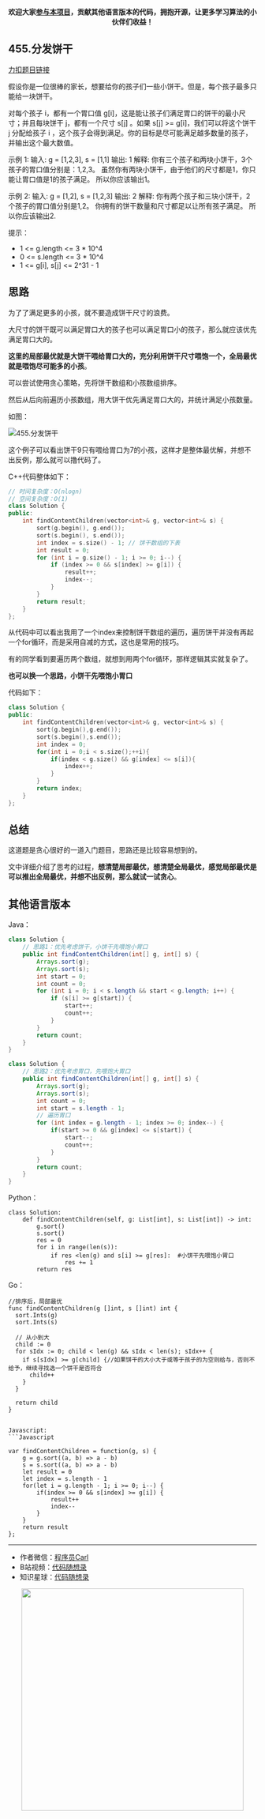 <p align="center">
  <a href="https://mp.weixin.qq.com/s/RsdcQ9umo09R6cfnwXZlrQ"><img src="https://img.shields.io/badge/PDF下载-代码随想录-blueviolet" alt=""></a>
  <a href="https://mp.weixin.qq.com/s/b66DFkOp8OOxdZC_xLZxfw"><img src="https://img.shields.io/badge/刷题-微信群-green" alt=""></a>
  <a href="https://space.bilibili.com/525438321"><img src="https://img.shields.io/badge/B站-代码随想录-orange" alt=""></a>
  <a href="https://mp.weixin.qq.com/s/QVF6upVMSbgvZy8lHZS3CQ"><img src="https://img.shields.io/badge/知识星球-代码随想录-blue" alt=""></a>
</p>
<p align="center"><strong>欢迎大家<a href="https://mp.weixin.qq.com/s/tqCxrMEU-ajQumL1i8im9A">参与本项目</a>，贡献其他语言版本的代码，拥抱开源，让更多学习算法的小伙伴们收益！</strong></p>


## 455.分发饼干

[力扣题目链接](https://leetcode-cn.com/problems/assign-cookies/)

假设你是一位很棒的家长，想要给你的孩子们一些小饼干。但是，每个孩子最多只能给一块饼干。

对每个孩子 i，都有一个胃口值 g[i]，这是能让孩子们满足胃口的饼干的最小尺寸；并且每块饼干 j，都有一个尺寸 s[j] 。如果 s[j] >= g[i]，我们可以将这个饼干 j 分配给孩子 i ，这个孩子会得到满足。你的目标是尽可能满足越多数量的孩子，并输出这个最大数值。

示例 1:
输入: g = [1,2,3], s = [1,1]
输出: 1
解释:
你有三个孩子和两块小饼干，3个孩子的胃口值分别是：1,2,3。
虽然你有两块小饼干，由于他们的尺寸都是1，你只能让胃口值是1的孩子满足。
所以你应该输出1。

示例 2:
输入: g = [1,2], s = [1,2,3]
输出: 2
解释:
你有两个孩子和三块小饼干，2个孩子的胃口值分别是1,2。
你拥有的饼干数量和尺寸都足以让所有孩子满足。
所以你应该输出2.


提示：
* 1 <= g.length <= 3 * 10^4
* 0 <= s.length <= 3 * 10^4
* 1 <= g[i], s[j] <= 2^31 - 1


## 思路

为了了满足更多的小孩，就不要造成饼干尺寸的浪费。

大尺寸的饼干既可以满足胃口大的孩子也可以满足胃口小的孩子，那么就应该优先满足胃口大的。

**这里的局部最优就是大饼干喂给胃口大的，充分利用饼干尺寸喂饱一个，全局最优就是喂饱尽可能多的小孩**。

可以尝试使用贪心策略，先将饼干数组和小孩数组排序。

然后从后向前遍历小孩数组，用大饼干优先满足胃口大的，并统计满足小孩数量。

如图：

![455.分发饼干](https://img-blog.csdnimg.cn/20201123161809624.png)

这个例子可以看出饼干9只有喂给胃口为7的小孩，这样才是整体最优解，并想不出反例，那么就可以撸代码了。


C++代码整体如下：

```CPP
// 时间复杂度：O(nlogn)
// 空间复杂度：O(1)
class Solution {
public:
    int findContentChildren(vector<int>& g, vector<int>& s) {
        sort(g.begin(), g.end());
        sort(s.begin(), s.end());
        int index = s.size() - 1; // 饼干数组的下表
        int result = 0;
        for (int i = g.size() - 1; i >= 0; i--) {
            if (index >= 0 && s[index] >= g[i]) {
                result++;
                index--;
            }
        }
        return result;
    }
};
```

从代码中可以看出我用了一个index来控制饼干数组的遍历，遍历饼干并没有再起一个for循环，而是采用自减的方式，这也是常用的技巧。

有的同学看到要遍历两个数组，就想到用两个for循环，那样逻辑其实就复杂了。

**也可以换一个思路，小饼干先喂饱小胃口**

代码如下：

```CPP
class Solution {
public:
    int findContentChildren(vector<int>& g, vector<int>& s) {
        sort(g.begin(),g.end());
        sort(s.begin(),s.end());
        int index = 0;
        for(int i = 0;i < s.size();++i){
            if(index < g.size() && g[index] <= s[i]){
                index++;
            }
        }
        return index;
    }
};
```

## 总结

这道题是贪心很好的一道入门题目，思路还是比较容易想到的。

文中详细介绍了思考的过程，**想清楚局部最优，想清楚全局最优，感觉局部最优是可以推出全局最优，并想不出反例，那么就试一试贪心**。

## 其他语言版本


Java：
```java
class Solution {
    // 思路1：优先考虑饼干，小饼干先喂饱小胃口
    public int findContentChildren(int[] g, int[] s) {
        Arrays.sort(g);
        Arrays.sort(s);
        int start = 0;
        int count = 0;
        for (int i = 0; i < s.length && start < g.length; i++) {
            if (s[i] >= g[start]) {
                start++;
                count++;
            }
        }
        return count;
    }
}
```
```java
class Solution {
    // 思路2：优先考虑胃口，先喂饱大胃口
    public int findContentChildren(int[] g, int[] s) {
        Arrays.sort(g);
        Arrays.sort(s);
        int count = 0;
        int start = s.length - 1;
        // 遍历胃口
        for (int index = g.length - 1; index >= 0; index--) {
            if(start >= 0 && g[index] <= s[start]) {
                start--;
                count++;
            }
        }
        return count;
    }
}
```

Python：
```python3
class Solution:
    def findContentChildren(self, g: List[int], s: List[int]) -> int:
        g.sort()
        s.sort()
        res = 0
        for i in range(len(s)):
            if res <len(g) and s[i] >= g[res]:  #小饼干先喂饱小胃口
                res += 1
        return res
```
Go：
```golang
//排序后，局部最优
func findContentChildren(g []int, s []int) int {
  sort.Ints(g)
  sort.Ints(s)

  // 从小到大
  child := 0
  for sIdx := 0; child < len(g) && sIdx < len(s); sIdx++ {
    if s[sIdx] >= g[child] {//如果饼干的大小大于或等于孩子的为空则给与，否则不给予，继续寻找选一个饼干是否符合
      child++
    }
  }

  return child
}


Javascript:
​```Javascript

var findContentChildren = function(g, s) {
    g = g.sort((a, b) => a - b)
    s = s.sort((a, b) => a - b)
    let result = 0
    let index = s.length - 1
    for(let i = g.length - 1; i >= 0; i--) {
        if(index >= 0 && s[index] >= g[i]) {
            result++
            index--
        }
    } 
    return result
};

```


-----------------------
* 作者微信：[程序员Carl](https://mp.weixin.qq.com/s/b66DFkOp8OOxdZC_xLZxfw)
* B站视频：[代码随想录](https://space.bilibili.com/525438321)
* 知识星球：[代码随想录](https://mp.weixin.qq.com/s/QVF6upVMSbgvZy8lHZS3CQ)
<div align="center"><img src=https://code-thinking.cdn.bcebos.com/pics/01二维码.jpg width=450> </img></div>
